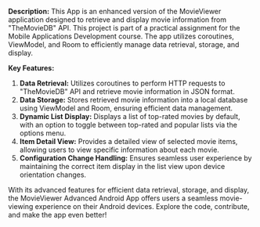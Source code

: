 

**Description:**
This App is an enhanced version of the MovieViewer application designed to retrieve and display movie information from "TheMovieDB" API. This project is part of a practical assignment for the Mobile Applications Development course. The app utilizes coroutines, ViewModel, and Room to efficiently manage data retrieval, storage, and display.

**Key Features:**
1. **Data Retrieval:** Utilizes coroutines to perform HTTP requests to "TheMovieDB" API and retrieve movie information in JSON format.
2. **Data Storage:** Stores retrieved movie information into a local database using ViewModel and Room, ensuring efficient data management.
3. **Dynamic List Display:** Displays a list of top-rated movies by default, with an option to toggle between top-rated and popular lists via the options menu.
4. **Item Detail View:** Provides a detailed view of selected movie items, allowing users to view specific information about each movie.
5. **Configuration Change Handling:** Ensures seamless user experience by maintaining the correct item display in the list view upon device orientation changes.

With its advanced features for efficient data retrieval, storage, and display, the MovieViewer Advanced Android App offers users a seamless movie-viewing experience on their Android devices. Explore the code, contribute, and make the app even better!
